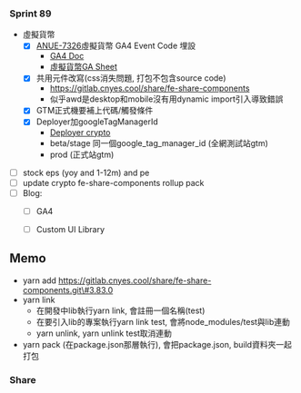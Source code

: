 ### Sprint 89
* 虛擬貨幣
	* [x] [ANUE-7326](https://cnyesrd.atlassian.net/browse/ANUE-7326)虛擬貨幣 GA4 Event Code 埋設
		* [GA4 Doc](https://cnyesrd.atlassian.net/wiki/spaces/PS/pages/2007400449/GA4)
		* [虛擬貨幣GA Sheet](https://docs.google.com/spreadsheets/d/1koB7grGN9jhUV15YgoJMVhZxp41xf6vh0tiZvmFPqEs/edit#gid=163482917)
	* [x] 共用元件改寫(css消失問題, 打包不包含source code)
		 * https://gitlab.cnyes.cool/share/fe-share-components
		* 似乎awd是desktop和mobile沒有用dynamic import引入導致錯誤
	* [x] GTM正式機要補上代碼/觸發條件
	* [x] Deployer加googleTagManagerId
		* [Deployer crypto](https://gitlab.cnyes.cool/deployer/fe-crypto)
		* beta/stage 同一個google_tag_manager_id (全網測試站gtm)
		* prod (正式站gtm)
* [ ] stock eps (yoy and 1-12m) and pe 
* [ ] update crypto fe-share-components rollup pack
* [ ] Blog: 
	* [ ] GA4
	* [ ] Custom UI Library


## Memo
* yarn add https://gitlab.cnyes.cool/share/fe-share-components.git\#3.83.0
* yarn link
	* 在開發中lib執行yarn link, 會註冊一個名稱(test)
	* 在要引入lib的專案執行yarn link test, 會將node_modules/test與lib連動
	* yarn unlink, yarn unlink test取消連動
* yarn pack (在package.json那層執行), 會把package.json, build資料夾一起打包


### Share